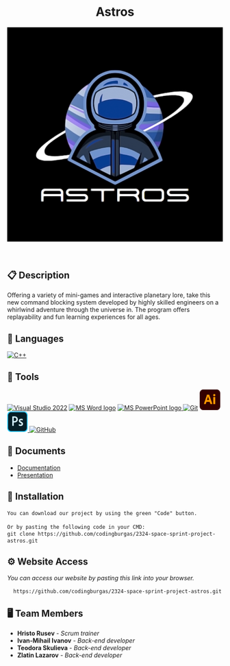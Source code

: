 <h1 align="center">Astros</h1>

<p align = "center">
  <img src="logo/logo-final.png" alt="Astros's Logo"/>
</p>

<br>



## 📋 Description
  Offering a variety of mini-games and interactive planetary lore, take this new command blocking system developed by highly skilled engineers on a whirlwind adventure through the universe in. 
  The program offers replayability and fun learning experiences for all ages.


## 🚀 Languages 
  <p align="left"> 
  <a href="https://www.cplusplus.com/"><img src="https://img.icons8.com/color/48/000000/c-plus-plus-logo.png" alt="C++"/></a>
 
  </p>

## 🔧 Tools 
  <p align="left"> 
  <a href="https://visualstudio.microsoft.com/"><img src="https://img.icons8.com/fluency/48/000000/visual-studio.png" alt="Visual Studio 2022"/></a>
    <a href="https://www.microsoft.com/en-ww/microsoft-365/word"><img src="https://img.icons8.com/fluency/48/000000/microsoft-word-2019.png" alt="MS Word logo" width=48px /></a>
    <a href="https://www.microsoft.com/en-us/microsoft-365/powerpoint"><img src="https://img.icons8.com/fluency/48/000000/microsoft-powerpoint-2019.png" alt="MS PowerPoint logo" width=48px />
    <a href="https://git-scm.com/"><img src="https://img.icons8.com/color/48/000000/git.png" alt="Git"/></a>
    <a href="https://www.adobe.com/bg/"><img src="README images/Adobe_Illustrator_CC_icon.png" width=48px height=48px alt="Adobe Illustrator">
    <a href="https://www.adobe.com/bg/"><img src="README images/1200px-Adobe_Photoshop_Mobile_icon.png" width=48px height=48px alt="Adobe Photoshop">
      <a href="https://git-scm.com/"><img src="https://cdn-icons-png.flaticon.com/512/25/25231.png" alt="GitHub" heigh=48px width=48px/></a>
  </p> 
  
## 💼 Documents
  <ul>
    <li><a href="documentation/ASTROS-documentation.docx">Documentation</a></li>
    <li><a href="documentation/ASTROS-presentation.pptx">Presentation</a></li>
   </ul>


## 🔧 Installation

```
You can download our project by using the green "Code" button.

Or by pasting the following code in your CMD:
git clone https://github.com/codingburgas/2324-space-sprint-project-astros.git
```

## ⚙ Website Access

*You can access our website by pasting this link into your browser.*
```
  https://github.com/codingburgas/2324-space-sprint-project-astros.git
```

## 🖥 Team Members
* **Hristo Rusev** - *Scrum trainer* 
* **Ivan-Mihail Ivanov** - *Back-end developer* 
* **Teodora Skulieva** - *Back-end developer* 
* **Zlatin Lazarov** - *Back-end developer*


 
